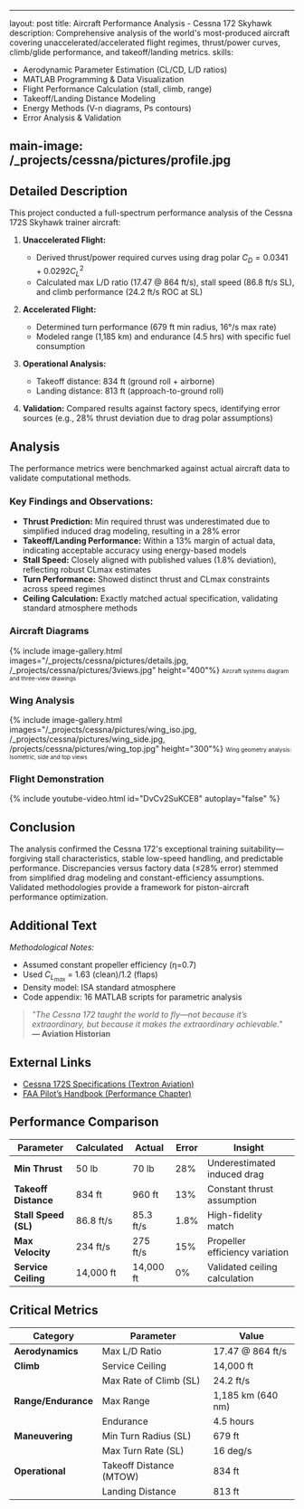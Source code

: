
---
layout: post
title: Aircraft Performance Analysis - Cessna 172 Skyhawk
description: Comprehensive analysis of the world's most-produced aircraft covering unaccelerated/accelerated flight regimes, thrust/power curves, climb/glide performance, and takeoff/landing metrics.
skills: 
  - Aerodynamic Parameter Estimation (CL/CD, L/D ratios)
  - MATLAB Programming & Data Visualization
  - Flight Performance Calculation (stall, climb, range)
  - Takeoff/Landing Distance Modeling
  - Energy Methods (V-n diagrams, Ps contours)
  - Error Analysis & Validation

main-image: /_projects/cessna/pictures/profile.jpg
---

## Detailed Description
This project conducted a full-spectrum performance analysis of the Cessna 172S Skyhawk trainer aircraft:

1. **Unaccelerated Flight:**
   * Derived thrust/power required curves using drag polar $C_D = 0.0341 + 0.0292C_L^2$
   * Calculated max L/D ratio (17.47 @ 864 ft/s), stall speed (86.8 ft/s SL), and climb performance (24.2 ft/s ROC at SL)
   
2. **Accelerated Flight:**
   * Determined turn performance (679 ft min radius, 16°/s max rate)
   * Modeled range (1,185 km) and endurance (4.5 hrs) with specific fuel consumption
   
3. **Operational Analysis:**
   * Takeoff distance: 834 ft (ground roll + airborne)
   * Landing distance: 813 ft (approach-to-ground roll)
   
4. **Validation:** Compared results against factory specs, identifying error sources (e.g., 28% thrust deviation due to drag polar assumptions)

## Analysis
The performance metrics were benchmarked against actual aircraft data to validate computational methods.

### Key Findings and Observations:
* **Thrust Prediction:** Min required thrust was underestimated due to simplified induced drag modeling, resulting in a 28% error
* **Takeoff/Landing Performance:** Within a 13% margin of actual data, indicating acceptable accuracy using energy-based models
* **Stall Speed:** Closely aligned with published values (1.8% deviation), reflecting robust CLmax estimates
* **Turn Performance:** Showed distinct thrust and CLmax constraints across speed regimes
* **Ceiling Calculation:** Exactly matched actual specification, validating standard atmosphere methods

### Aircraft Diagrams
{% include image-gallery.html images="/_projects/cessna/pictures/details.jpg, /_projects/cessna/pictures/3views.jpg" height="400"%}
<span style="font-size: 10px">Aircraft systems diagram and three-view drawings</span>

### Wing Analysis
{% include image-gallery.html images="/_projects/cessna/pictures/wing_iso.jpg, /_projects/cessna/pictures/wing_side.jpg, /projects/cessna/pictures/wing_top.jpg" height="300"%}
<span style="font-size: 10px">Wing geometry analysis: Isometric, side and top views</span>

### Flight Demonstration
{% include youtube-video.html id="DvCv2SuKCE8" autoplay="false" %}

## Conclusion
The analysis confirmed the Cessna 172's exceptional training suitability—forgiving stall characteristics, stable low-speed handling, and predictable performance. Discrepancies versus factory data (≤28% error) stemmed from simplified drag modeling and constant-efficiency assumptions. Validated methodologies provide a framework for piston-aircraft performance optimization.

## Additional Text
*Methodological Notes:*
* Assumed constant propeller efficiency (η=0.7)
* Used $C_{L_{max}}$ = 1.63 (clean)/1.2 (flaps)
* Density model: ISA standard atmosphere
* Code appendix: 16 MATLAB scripts for parametric analysis

> *"The Cessna 172 taught the world to fly—not because it’s extraordinary, but because it makes the extraordinary achievable."*  
> **— Aviation Historian**

## External Links
* [Cessna 172S Specifications (Textron Aviation)](https://cessna.txtav.com/en/piston/cessna-172)
* [FAA Pilot’s Handbook (Performance Chapter)](https://www.faa.gov/regulations_policies/handbooks_manuals/aviation/phak)

## Performance Comparison
| **Parameter**        | **Calculated** | **Actual** | **Error** | **Insight**                    |
| -------------------- | -------------- | ---------- | --------- | ------------------------------ |
| **Min Thrust**       | 50 lb          | 70 lb      | 28%       | Underestimated induced drag    |
| **Takeoff Distance** | 834 ft         | 960 ft     | 13%       | Constant thrust assumption     |
| **Stall Speed (SL)** | 86.8 ft/s      | 85.3 ft/s  | 1.8%      | High-fidelity match            |
| **Max Velocity**     | 234 ft/s       | 275 ft/s   | 15%       | Propeller efficiency variation |
| **Service Ceiling**  | 14,000 ft      | 14,000 ft  | 0%        | Validated ceiling calculation  |

## Critical Metrics
| **Category**        | **Parameter**           | **Value**         |
| ------------------- | ----------------------- | ----------------- |
| **Aerodynamics**    | Max L/D Ratio           | 17.47 @ 864 ft/s  |
| **Climb**           | Service Ceiling         | 14,000 ft         |
|                     | Max Rate of Climb (SL)  | 24.2 ft/s         |
| **Range/Endurance** | Max Range               | 1,185 km (640 nm) |
|                     | Endurance               | 4.5 hours         |
| **Maneuvering**     | Min Turn Radius (SL)    | 679 ft            |
|                     | Max Turn Rate (SL)      | 16 deg/s          |
| **Operational**     | Takeoff Distance (MTOW) | 834 ft            |
|                     | Landing Distance        | 813 ft            |
